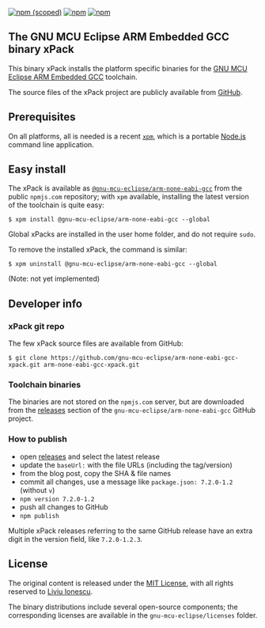 [![npm (scoped)](https://img.shields.io/npm/v/@gnu-mcu-eclipse/arm-none-eabi-gcc.svg)](https://www.npmjs.com/package/@gnu-mcu-eclipse/arm-none-eabi-gcc) [![npm](https://img.shields.io/npm/dw/@gnu-mcu-eclipse/arm-none-eabi-gcc.svg)](https://www.npmjs.com/package/@gnu-mcu-eclipse/arm-none-eabi-gcc/) [![npm](https://img.shields.io/npm/dt/@gnu-mcu-eclipse/arm-none-eabi-gcc.svg)](https://www.npmjs.com/package/@gnu-mcu-eclipse/arm-none-eabi-gcc/)

## The GNU MCU Eclipse ARM Embedded GCC binary xPack

This binary xPack installs the platform specific binaries for the [GNU MCU Eclipse 
ARM Embedded GCC](https://github.com/gnu-mcu-eclipse/arm-none-eabi-gcc) toolchain.

The source files of the xPack project are publicly available from 
[GitHub](https://github.com/gnu-mcu-eclipse/arm-none-eabi-gcc-xpack).

## Prerequisites

On all platforms, all is needed is a recent [`xpm`](https://www.npmjs.com/package/xpm), which is a portable 
[Node.js](https://nodejs.org) command line application.

## Easy install

The xPack is available as 
[`@gnu-mcu-eclipse/arm-none-eabi-gcc`](https://www.npmjs.com/package/@gnu-mcu-eclipse/arm-none-eabi-gcc) 
from the public `npmjs.com` repository; with `xpm` available, installing 
the latest version of the toolchain is quite easy:

```console
$ xpm install @gnu-mcu-eclipse/arm-none-eabi-gcc --global
```

Global xPacks are installed in the user home folder, and do not require `sudo`.

To remove the installed xPack, the command is similar:

```console
$ xpm uninstall @gnu-mcu-eclipse/arm-none-eabi-gcc --global
```

(Note: not yet implemented)

## Developer info

### xPack git repo

The few xPack source files are available from GitHub:

```console
$ git clone https://github.com/gnu-mcu-eclipse/arm-none-eabi-gcc-xpack.git arm-none-eabi-gcc-xpack.git
```

### Toolchain binaries

The binaries are not stored on the `npmjs.com` server, but are downloaded from the 
[releases](https://github.com/gnu-mcu-eclipse/arm-none-eabi-gcc/releases) 
section of the `gnu-mcu-eclipse/arm-none-eabi-gcc` GitHub project.

### How to publish

* open [releases](https://github.com/gnu-mcu-eclipse/arm-none-eabi-gcc/releases) 
and select the latest release
* update the `baseUrl:` with the file URLs (including the tag/version)
* from the blog post, copy the SHA & file names
* commit all changes, use a message like `package.json: 7.2.0-1.2` (without `v`)
* `npm version 7.2.0-1.2`
* push all changes to GitHub
* `npm publish`

Multiple xPack releases referring to the same GitHub release have an extra 
digit in the version field, like `7.2.0-1.2.3`.

## License

The original content is released under the 
[MIT License](https://opensource.org/licenses/MIT), with all rights 
reserved to [Liviu Ionescu](https://github.com/ilg-ul).

The binary distributions include several open-source components; the
corresponding licenses are available in the `gnu-mcu-eclipse/licenses`
folder.
